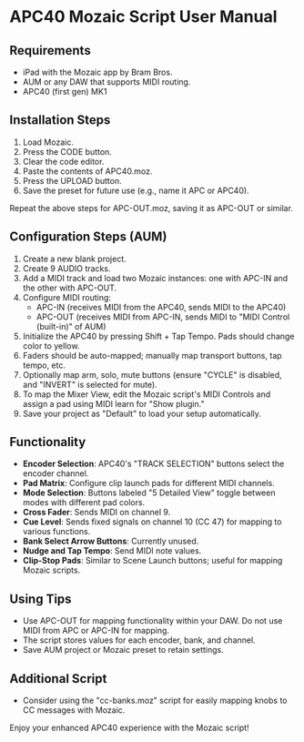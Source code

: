 # APC40 Mozaic Script User Manual

## Requirements
- iPad with the Mozaic app by Bram Bros.
- AUM or any DAW that supports MIDI routing.
- APC40 (first gen) MK1

## Installation Steps
1. Load Mozaic.
2. Press the CODE button.
3. Clear the code editor.
4. Paste the contents of APC40.moz.
5. Press the UPLOAD button.
6. Save the preset for future use (e.g., name it APC or APC40).

Repeat the above steps for APC-OUT.moz, saving it as APC-OUT or similar.

## Configuration Steps (AUM)
1. Create a new blank project.
2. Create 9 AUDIO tracks.
3. Add a MIDI track and load two Mozaic instances: one with APC-IN and the other with APC-OUT.
4. Configure MIDI routing:
   - APC-IN (receives MIDI from the APC40, sends MIDI to the APC40)
   - APC-OUT (receives MIDI from APC-IN, sends MIDI to "MIDI Control (built-in)" of AUM)
5. Initialize the APC40 by pressing Shift + Tap Tempo. Pads should change color to yellow.
6. Faders should be auto-mapped; manually map transport buttons, tap tempo, etc.
7. Optionally map arm, solo, mute buttons (ensure "CYCLE" is disabled, and "INVERT" is selected for mute).
8. To map the Mixer View, edit the Mozaic script's MIDI Controls and assign a pad using MIDI learn for "Show plugin."
9. Save your project as "Default" to load your setup automatically.

## Functionality
- **Encoder Selection**: APC40's "TRACK SELECTION" buttons select the encoder channel.
- **Pad Matrix**: Configure clip launch pads for different MIDI channels.
- **Mode Selection**: Buttons labeled "5 Detailed View" toggle between modes with different pad colors.
- **Cross Fader**: Sends MIDI on channel 9.
- **Cue Level**: Sends fixed signals on channel 10 (CC 47) for mapping to various functions.
- **Bank Select Arrow Buttons**: Currently unused.
- **Nudge and Tap Tempo**: Send MIDI note values.
- **Clip-Stop Pads**: Similar to Scene Launch buttons; useful for mapping Mozaic scripts.

## Using Tips
- Use APC-OUT for mapping functionality within your DAW. Do not use MIDI from APC or APC-IN for mapping.
- The script stores values for each encoder, bank, and channel.
- Save AUM project or Mozaic preset to retain settings.

## Additional Script
- Consider using the "cc-banks.moz" script for easily mapping knobs to CC messages with Mozaic.

Enjoy your enhanced APC40 experience with the Mozaic script!
